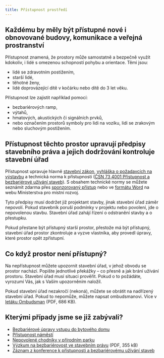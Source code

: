 ```yaml
---
title: Přístupnost prostředí
---
```


## Každému by měly být přístupné nové i obnovované budovy, komunikace a veřejná prostranství

Přístupnost znamená, že prostory může samostatně a bezpečně využít kdokoliv, i lidé s omezenou schopností pohybu a orientace. Těmi jsou:

- lidé se zdravotním postižením,
- starší lidé,
- těhotné ženy,
- lidé doprovázející dítě v kočárku nebo dítě do 3 let věku.

Přístupnost lze zajistit například pomocí:

- bezbariérových ramp,
- výtahů,
- hmatových, akustických či signálních prvků,
- nebo označením prostorů symboly pro lidi na vozíku, lidi se zrakovým nebo sluchovým postižením.

## Přístupnost těchto prostor upravují předpisy stavebního práva a jejich dodržování kontroluje stavební úřad

Přístupnost upravuje hlavně [stavební zákon](https://www.e-sbirka.cz/sb/2021/283/2024-07-01), [vyhláška o požadavcích na výstavbu](https://www.e-sbirka.cz/sb/2024/146/2024-07-01) a technická norma k přístupnosti ([ČSN 73 4001 Přístupnost a bezbariérové užívání staveb](https://csnonlinefirmy.agentura-cas.cz/html_nahledy/73/519660/519660_nahled.htm)). S obsahem technické normy se můžete seznámit zdarma přes [sponzorovaný přístup](https://sponzorpristup.agentura-cas.cz/) nebo ve [formátu Word](https://mmr.gov.cz/cs/ministerstvo/stavebni-pravo/pravo-a-legislativa/novy-stavebni-zakon/vyhlasky/navrh-vyhlasky-o-pozadavcich-na-vystavbu) na webu Ministerstva pro místní rozvoj.

Tyto předpisy musí dodržet již projektant stavby, jinak stavební úřad záměr nepovolí. Pokud stavebník poruší podmínky v projektu nebo povolení, jde o nepovolenou stavbu. Stavební úřad zahájí řízení o odstranění stavby a o přestupku.

Pokud přestane být přístupný starší prostor, přestože má být přístupný, stavební úřad prostor zkontroluje a vyzve vlastníka, aby provedl úpravy, které prostor opět zpřístupní.

## Co když prostor není přístupný?

Na nepřístupnost můžete upozornit stavební úřad, v jehož obvodu se prostor nachází. Popište jednotlivé překážky – co přesně a jak brání užívání prostoru. Stavební úřad musí situaci prověřit. Pokud o to požádáte, vyrozumí Vás, jak s Vaším upozorněním naložil.

Pokud stavební úřad nezakročí (nekoná), můžete se obrátit na nadřízený stavební úřad. Pokud to nepomůže, můžete napsat ombudsmanovi. Více v [letáku Ombudsman](https://www.ochrance.cz/letaky/ombudsman/ombudsman.pdf) (PDF, 686 KB).

## Kterými případy jsme se již zabývali?

- [Bezbariérové úpravy vstupu do bytového domu](https://eso.ochrance.cz/Nalezene/Edit/11318)
- [Přístupnost náměstí](https://eso.ochrance.cz/Nalezene/Edit/10922)
- [Nepovolené chodníky v přírodním parku](https://eso.ochrance.cz/Nalezene/Edit/10860)
- [Výzkum na bezbariérovost ve stavebním právu](https://www.ochrance.cz/uploads-import/ESO/Vl.%20in%20-%203822-21-JSV%20-11%20%28v%C3%BDzkum%20bezbar%29-final.pdf) (PDF, 355 kB)
- [Záznam z konference k přístupnosti a bezbariérovému užívání staveb](https://www.ochrance.cz/dokument/pristupnost_a_bezbarierove_uzivani_staveb/)
